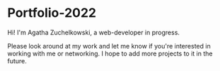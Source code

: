 # Portfolio-2022

Hi! I'm Agatha Zuchelkowski, a web-developer in progress.

Please look around at my work and let me know if you're interested in working with me or networking. 
I hope to add more projects to it in the future.
